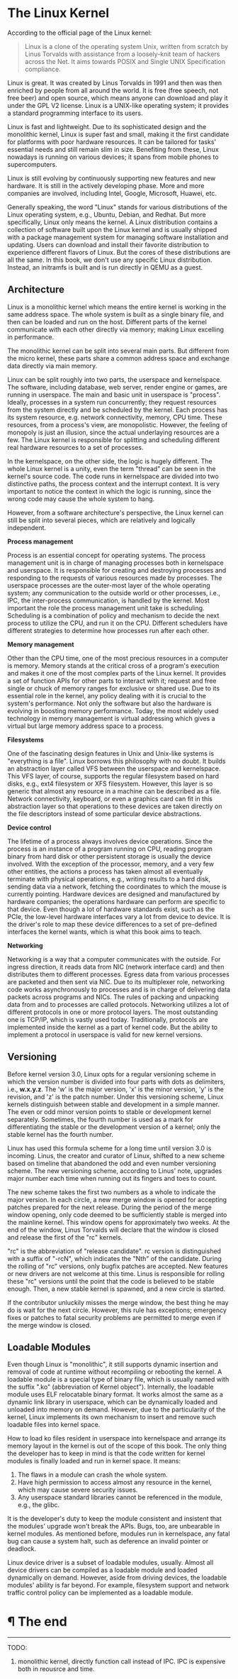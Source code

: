 # The Linux Kernel

According to the official page of the Linux kernel:

> Linux is a clone of the operating system Unix, written from scratch by
> Linus Torvalds with assistance from a loosely-knit team of hackers across
> the Net. It aims towards POSIX and Single UNIX Specification compliance.

Linux is great. It was created by Linus Torvalds in 1991 and then was then enriched by
people from all around the world. It is free (free speech, not free beer) and
open source, which means anyone can download and play it under the GPL V2
license. Linux is a UNIX-like operating system; it provides a standard 
programming interface to its users.

Linux is fast and lightweight. Due to its sophisticated design and the 
monolithic kernel, Linux is super fast and small, making it the first 
candidate for platforms with poor hardware resources. It can be tailored for
tasks' essential needs and still remain slim in size. Benefiting from these,
Linux nowadays is running on various devices; it spans from mobile phones to
supercomputers.

Linux is still evolving by continuously supporting new features and new
hardware. It is still in the actively developing phase. More and more companies
are involved, including Intel, Google, Microsoft, Huawei, etc.

Generally speaking, the word "Linux" stands for various distributions of the
Linux operating system, e.g., Ubuntu, Debian, and Redhat. But more specifically,
Linux only means the kernel. A Linux distribution contains a collection of
software built upon the Linux kernel and is usually shipped with a package 
management system for managing software installation and updating. Users can
download and install their favorite distribution to experience different
flavors of Linux. But the cores of these distributions are all the same. In
this book, we don't use any specific Linux distribution. Instead, an initramfs
is built and is run directly in QEMU as a guest.








## Architecture

Linux is a monolithic kernel which means the entire kernel is working in the
same address space. The whole system is built as a single binary file, and then
can be loaded and run on the host. Different parts of the kernel communicate with
each other directly via memory; making Linux excelling in performance.

The monolithic kernel can be split into several main parts. But different from 
the micro kernel, these parts share a common address space and exchange data
directly via main memory.

Linux can be split roughly into two parts, the userspace and kernelspace.
The software, including database, web server, render engine or games, are
running in userspace. The main and basic unit in userspace is "process". Ideally,
processes in a system run concurrently; they request resources from the system
directly and be scheduled by the kernel. Each process has its system resource,
e.g. network connectivity, memory, CPU time. These resources, from a process's 
view, are monopolistic. However, the feeling of monopoly is just an illusion,
since the actual underlaying resources are a few. The Linux kernel is
responsible for splitting and scheduling different real hardware resources to a
set of processes.

In the kernelspace, on the other side, the logic is hugely different. The
whole Linux kernel is a unity, even the term "thread" can be seen in the
kernel's source code. The code runs in kernelspace are divided into two
distinctive paths, the process context and the interrupt context. It is very
important to notice the context in which the logic is running, since the wrong
code may cause the whole system to hang.

However, from a software architecture's perspective, the Linux kernel can still
be split into several pieces, which are relatively and logically independent.

**Process management**

Process is an essential concept for operating systems. The process management
unit is in charge of managing processes both in kernelspace and userspace. 
It is responsible for creating and destroying processes and responding to the
requests of various resources made by processes. The userspace processes are
the outer-most layer of the whole operating system; any communication to the
outside world or other processes, i.e., IPC, the inter-process communication,
is handled by the kernel. Most important the role the process management unit
take is scheduling. Scheduling is a combination of policy and mechanism to
decide the next process to utilize the CPU, and run it on the CPU. Different
schedulers have different strategies to determine how processes run after each
other.

**Memory management**

Other than the CPU time, one of the most precious resources in a computer is
memory. Memory stands at the critical cross of a program's execution and makes
it one of the most complex parts of the Linux kernel. It provides a set of
function APIs for other parts to interact with it; request and free single or
chuck of memory ranges for exclusive or shared use. Due to its essential role
in the kernel, any policy dealing with it is crucial to the system's
performance. Not only the software but also the hardware is evolving in 
boosting memory performance. Today, the most widely used technology in memory
management is virtual addressing which gives a virtual but large memory address
space to a process.

**Filesystems**

One of the fascinating design features in Unix and Unix-like systems is
"everything is a file". Linux borrows this philosophy with no doubt. It builds
an abstraction layer called VFS between the userspace and kernelspace. This VFS
layer, of course, supports the regular filesystem based on hard disks, e.g.,
ext4 filesystem or XFS filesystem. However, this layer is so generic that
almost any resource in a machine can be described as a file. Network
connectivity, keyboard, or even a graphics card can fit in this abstraction
layer so that operations to these devices are taken directly on the file
descriptors instead of some particular device abstractions.

**Device control**

The lifetime of a process always involves device operations. Since the 
process is an instance of a program running on CPU, reading program binary from 
hard disk or other persistent storage is usually the device involved. With the
exception of the processor, memory, and a very few other entities, the actions
a process has taken almost all eventually terminate with physical operations,
e.g., writing results to a hard disk, sending data via a network, fetching the
coordinates to which the mouse is currently pointing. Hardware devices are
designed and manufactured by hardware companies; the operations hardware can
perform are specific to that device. Even though a lot of hardware standards exist,
such as the PCIe, the low-level hardware interfaces vary a lot from device to
device. It is the driver's role to map these device differences to a set of
pre-defined interfaces the kernel wants, which is what this book aims to teach.

**Networking**

Networking is a way that a computer communicates with the outside. For ingress
direction, it reads data from NIC (network interface card) and then distributes
them to different processes. Egress data from various processes are packeted
and then sent via NIC. Due to its multiplexer role, networking code works
asynchronously to processes and is in charge of delivering data packets across
programs and NICs. The rules of packing and unpacking data from and to processes
are called protocols. Networking utilizes a lot of different protocols in one
or more protocol layers. The most outstanding one is TCP/IP, which is vastly
used today. Traditionally, protocols are implemented inside the kernel as a
part of kernel code. But the ability to implement a protocol in userspace is
valid for new kernel versions.

## Versioning

Before kernel version 3.0, Linux opts for a regular versioning scheme in which
the version number is divided into four parts with dots as delimiters, i.e.,
**w.x.y.z**. The 'w' is the major version, 'x' is the minor version, 'y' is the
revision, and 'z' is the patch number. Under this versioning scheme, Linux
kernels distinguish between stable and development in a simple manner. The even
or odd minor version points to stable or development kernel separately.
Sometimes, the fourth number is used as a mark for differentiating the stable
or the development version of a kernel; only the stable kernel has the fourth
number.

Linux has used this formula scheme for a long time until version 3.0 is
incoming. Linus, the creator and curator of Linux, shifted to a new scheme
based on timeline that abandoned the odd and even number versioning scheme.
The new versioning scheme, according to Linus' note, upgrades major number each
time when running out its fingers and toes to count.

The new scheme takes the first two numbers as a whole to indicate the major
version. In each circle, a new merge window is opened for accepting patches
prepared for the next release. During the period of the merge window opening,
only code deemed to be sufficiently stable is merged into the mainline kernel.
This window opens for approximately two weeks. At the end of the window, Linus
Torvalds will declare that the window is closed and release the first of the
"rc" kernels.

"rc" is the abbreviation of "release candidate". rc version is distinguished 
with a suffix of "-rcN", which indicates the "Nth" of the candidate. During the
rolling of "rc" versions, only bugfix patches are accepted. New features or new
drivers are not welcome at this time. Linus is responsible for rolling these
"rc" versions until the point that the code is believed to be stable enough.
Then, a new stable kernel is spawned, and a new circle is started.

If the contributor unluckily misses the merge window, the best thing he may do is
wait for the next circle. However, this rule has exceptions; emergency
fixes or patches to fatal security problems are permitted to merge even if
the merge window is closed.

## Loadable Modules

Even though Linux is "monolithic", it still supports dynamic insertion and
removal of code at runtime without recompiling or rebooting the kernel. A
loadable module is a special type of binary file, which is usually named with
the suffix ".ko" (abbreviation of Kernel object"). Internally, the loadable
module uses ELF relocatable binary format. It works almost the same as a dynamic
link library in userspace, which can be dynamically loaded and unloaded into
memory on demand. However, due to the particularity of the kernel, Linux
implements its own mechanism to insert and remove such loadable files into
kernel space.

How to load ko files resident in userspace into kernelspace and arrange its
memory layout in the kernel is out of the scope of this book. The only thing
the developer has to keep in mind is that the code written for kernel modules
is finally loaded and run in kernel space. It means:

1. The flaws in a module can crash the whole system.
2. Have high permission to access almost any resource in the kernel, 
    which may cause severe security issues.
3. Any userspace standard libraries cannot be referenced in the module,
    e.g., the glibc.

It is the developer's duty to keep the module consistent and insistent that the
modules' upgrade won't break the APIs. Bugs, too, are unbearable in kernel
modules. As mentioned before, modules run in kernelspace, any fatal bug can
cause a system halt, such as deference an invalid pointer or deadlock.

Linux device driver is a subset of loadable modules, usually. Almost all device
drivers can be compiled as a loadable module and loaded dynamically on demand.
However, aside from driving devices, the loadable modules' ability is far
beyond. For example, filesystem support and network traffic control policy can
be implemented as a loadable module.

# ¶ The end

---

TODO:

1. monolithic kernel, directly function call instead of IPC. IPC is expensive
both in reousrce and time.

